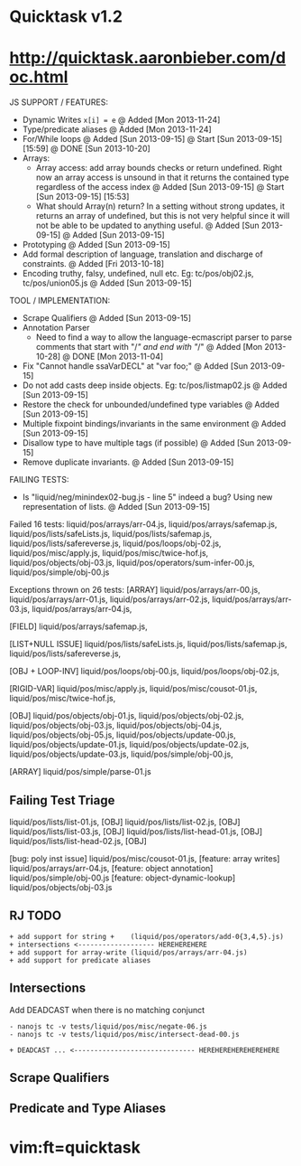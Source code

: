 # Quicktask v1.2
# http://quicktask.aaronbieber.com/doc.html

JS SUPPORT / FEATURES:
  - Dynamic Writes `x[i] = e`
    @ Added [Mon 2013-11-24]
  - Type/predicate aliases
    @ Added [Mon 2013-11-24]
  - For/While loops
    @ Added [Sun 2013-09-15]
    @ Start [Sun 2013-09-15] [15:59]
    @ DONE [Sun 2013-10-20]
  - Arrays:
    - Array access: add array bounds checks or return undefined. Right now an
      array access is unsound in that it returns the contained type regardless
      of the access index
      @ Added [Sun 2013-09-15]
      @ Start [Sun 2013-09-15] [15:53]
    - What should Array(n) return?  In a setting without strong updates, it 
      returns an array of undefined, but this is not very helpful since it will 
      not be able to be updated to anything useful.
      @ Added [Sun 2013-09-15]
    @ Added [Sun 2013-09-15]
  - Prototyping
    @ Added [Sun 2013-09-15]
  - Add formal description of language, translation and discharge of 
    constraints.
    @ Added [Fri 2013-10-18]
  - Encoding truthy, falsy, undefined, null etc.
    Eg: tc/pos/obj02.js, tc/pos/union05.js
    @ Added [Sun 2013-09-15]


TOOL / IMPLEMENTATION:
  - Scrape Qualifiers
    @ Added [Sun 2013-09-15]
  - Annotation Parser
    - Need to find a way to allow the language-ecmascript parser to parse 
      comments that start with "/*" and end with "*/"
    @ Added [Mon 2013-10-28]
    @ DONE [Mon 2013-11-04]
  - Fix "Cannot handle ssaVarDECL" at "var foo;"
    @ Added [Sun 2013-09-15]
  - Do not add casts deep inside objects.
    Eg: tc/pos/listmap02.js 
    @ Added [Sun 2013-09-15]
  - Restore the check for unbounded/undefined type variables
    @ Added [Sun 2013-09-15]
  - Multiple fixpoint bindings/invariants in the same environment
    @ Added [Sun 2013-09-15]
  - Disallow type to have multiple tags (if possible)
    @ Added [Sun 2013-09-15]
  - Remove duplicate invariants.
    @ Added [Sun 2013-09-15]


FAILING TESTS:
  - Is "liquid/neg/minindex02-bug.js - line 5" indeed a bug?
    Using new representation of lists.
    @ Added [Sun 2013-09-15]

Failed 16 tests: 
 liquid/pos/arrays/arr-04.js,
 liquid/pos/arrays/safemap.js,
 liquid/pos/lists/safeLists.js,
 liquid/pos/lists/safemap.js,
 liquid/pos/lists/safereverse.js,
 liquid/pos/loops/obj-02.js,
 liquid/pos/misc/apply.js,
 liquid/pos/misc/twice-hof.js,
 liquid/pos/objects/obj-03.js,
 liquid/pos/operators/sum-infer-00.js,
 liquid/pos/simple/obj-00.js


Exceptions thrown on 26 tests:
 [ARRAY]
 liquid/pos/arrays/arr-00.js,
 liquid/pos/arrays/arr-01.js,
 liquid/pos/arrays/arr-02.js,
 liquid/pos/arrays/arr-03.js,
 liquid/pos/arrays/arr-04.js,
 
 [FIELD]
 liquid/pos/arrays/safemap.js,

 [LIST+NULL ISSUE]
 liquid/pos/lists/safeLists.js,
 liquid/pos/lists/safemap.js,
 liquid/pos/lists/safereverse.js,

 [OBJ + LOOP-INV]
 liquid/pos/loops/obj-00.js,
 liquid/pos/loops/obj-02.js,
 
 [RIGID-VAR]
 liquid/pos/misc/apply.js,
 liquid/pos/misc/cousot-01.js,
 liquid/pos/misc/twice-hof.js,

 [OBJ]
 liquid/pos/objects/obj-01.js,
 liquid/pos/objects/obj-02.js,
 liquid/pos/objects/obj-03.js,
 liquid/pos/objects/obj-04.js,
 liquid/pos/objects/obj-05.js,
 liquid/pos/objects/update-00.js,
 liquid/pos/objects/update-01.js,
 liquid/pos/objects/update-02.js,
 liquid/pos/objects/update-03.js,
 liquid/pos/simple/obj-00.js,
 
 [ARRAY]
 liquid/pos/simple/parse-01.js


Failing Test Triage
-------------------
 liquid/pos/lists/list-01.js,      [OBJ]
 liquid/pos/lists/list-02.js,      [OBJ]
 liquid/pos/lists/list-03.js,      [OBJ]
 liquid/pos/lists/list-head-01.js, [OBJ]
 liquid/pos/lists/list-head-02.js, [OBJ]

 [bug:     poly inst issue]        liquid/pos/misc/cousot-01.js,
 [feature: array writes]           liquid/pos/arrays/arr-04.js,
 [feature: object annotation]      liquid/pos/simple/obj-00.js
 [feature: object-dynamic-lookup]  liquid/pos/objects/obj-03.js

RJ TODO
-------
    + add support for string +    (liquid/pos/operators/add-0{3,4,5}.js)
    + intersections <------------------- HEREHEREHERE
    + add support for array-write (liquid/pos/arrays/arr-04.js)
    + add support for predicate aliases

Intersections
-------------


Add DEADCAST when there is no matching conjunct

    - nanojs tc -v tests/liquid/pos/misc/negate-06.js
    - nanojs tc -v tests/liquid/pos/misc/intersect-dead-00.js

    + DEADCAST ... <------------------------------ HEREHEREHEREHEREHERE


Scrape Qualifiers
-----------------


Predicate and Type Aliases
--------------------------



# vim:ft=quicktask
